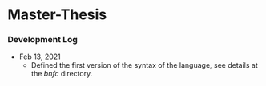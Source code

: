 # Master-Thesis

### Development Log
  * Feb 13, 2021
    * Defined the first version of the syntax of the language, see details at the *bnfc* directory.

